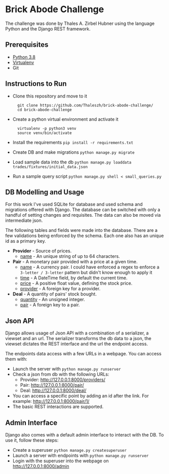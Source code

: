 # Brick Abode Challenge

The challenge was done by Thales A. Zirbel Hubner using the language 
Python and the Django REST framework.

## Prerequisites

- [Python 3.8](https://www.python.org)
- [Virtualenv](https://github.com/pypa/virtualenv/)
- Git

## Instructions to Run

- Clone this repository and move to it

        git clone https://github.com/Thaleszh/brick-abode-challenge/
        cd brick-abode-challenge
- Create a python virtual environment and activate it

        virtualenv -p python3 venv
        source venv/bin/activate
- Install the requirements `pip install -r requirements.txt`
- Create DB and make migrations `python manage.py migrate`
- Load sample data into the db `python manage.py loaddata trades/fixtures/initial_data.json`
- Run a sample query script `python manage.py shell < small_queries.py`

## DB Modelling and Usage
For this work I've used SQLite for database and used schema and migrations offered with Django.
The database can be switched with only a handful of setting changes and requisites. 
The data can also be moved via intermediate json.

The following tables and fields were made into the database. 
There are a few validations being enforced by the schema.
Each one also has an unique id as a primary key.

- **Provider** - Source of prices.
    - <ins>name</ins> - An unique string of up to 64 characters.
- **Pair** - A monetary pair provided with a price at a given time.
    - <ins>name</ins> - A currency pair. I could have enforced a regex to enforce a `3-letter / 3-letter` pattern but didn't know 
    enough to apply it
    - <ins>time</ins> - A DateTime field, by default the current time.
    - <ins>price</ins> - A positive float value, defining the stock price.
    - <ins>provider</ins> - A foreign key for a provider.
- **Deal** - A quantity of pairs' stock bought.
    - <ins>quantity</ins> - An unsigned integer.
    - <ins>pair</ins> - A foreign key to a pair.

## Json API
Django allows usage of Json API with a combination of a serializer, a viewset and an url.
The serializer transforms the db data to a json, the viewset dictates the REST interface and the url the endpoint access.

The endpoints data access with a few URLs in a webpage. You can access them with:
- Launch the server with `python manage.py runserver`
- Check a json from db with the following URLs:
    - Provider: http://127.0.0.1:8000/providers/
    - Pair: http://127.0.0.1:8000/pair/
    - Deal: http://127.0.0.1:8000/deal/
- You can access a specific point by adding an id after the link. For example: http://127.0.0.1:8000/pair/1/
- The basic REST interactions are supported.

## Admin Interface
Django also comes with a default admin interface to interact with the DB.
To use it, follow these steps:
- Create a superuser `python manage.py createsuperuser`
- Launch a server with endpoints with `python manage.py runserver`
- Login with the superuser into the webpage on  http://127.0.0.1:8000/admin
